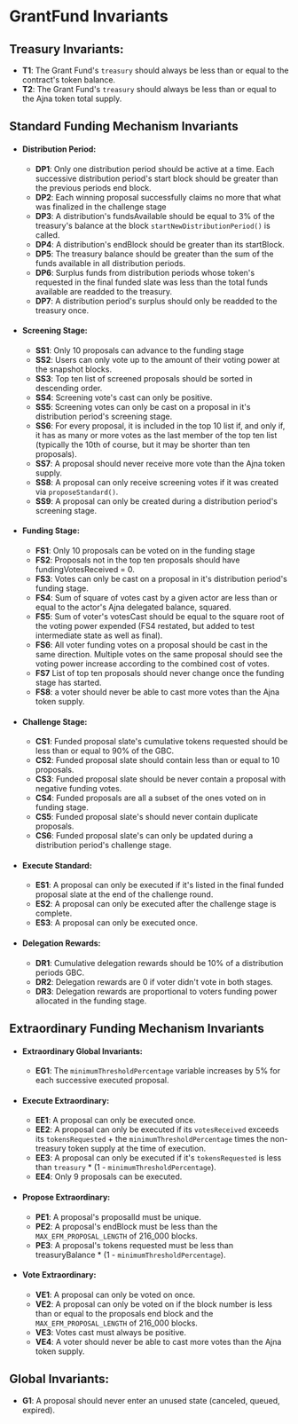 # GrantFund Invariants

## Treasury Invariants:
   - **T1**: The Grant Fund's `treasury` should always be less than or equal to the contract's token balance.
   - **T2**: The Grant Fund's `treasury` should always be less than or equal to the Ajna token total supply.

## Standard Funding Mechanism Invariants

- #### Distribution Period:
    - **DP1**: Only one distribution period should be active at a time. Each successive distribution period's start block should be greater than the previous periods end block.
    - **DP2**: Each winning proposal successfully claims no more that what was finalized in the challenge stage
    - **DP3**: A distribution's fundsAvailable should be equal to 3% of the treasury's balance at the block `startNewDistributionPeriod()` is called.
    - **DP4**: A distribution's endBlock should be greater than its startBlock.
    - **DP5**: The treasury balance should be greater than the sum of the funds available in all distribution periods.
    - **DP6**: Surplus funds from distribution periods whose token's requested in the final funded slate was less than the total funds available are readded to the treasury.
    - **DP7**: A distribution period's surplus should only be readded to the treasury once.

- #### Screening Stage:
    - **SS1**: Only 10 proposals can advance to the funding stage
    - **SS2**: Users can only vote up to the amount of their voting power at the snapshot blocks.
    - **SS3**: Top ten list of screened proposals should be sorted in descending order.
    - **SS4**: Screening vote's cast can only be positive.
    - **SS5**: Screening votes can only be cast on a proposal in it's distribution period's screening stage.
    - **SS6**: For every proposal, it is included in the top 10 list if, and only if, it has as many or more votes as the last member of the top ten list (typically the 10th of course, but it may be shorter than ten proposals).
    - **SS7**: A proposal should never receive more vote than the Ajna token supply.
    - **SS8**: A proposal can only receive screening votes if it was created via `proposeStandard()`.
    - **SS9**: A proposal can only be created during a distribution period's screening stage.

- #### Funding Stage:
    - **FS1**: Only 10 proposals can be voted on in the funding stage
    - **FS2**: Proposals not in the top ten proposals should have fundingVotesReceived = 0.
    - **FS3**: Votes can only be cast on a proposal in it's distribution period's funding stage.
    - **FS4**: Sum of square of votes cast by a given actor are less than or equal to the actor's Ajna delegated balance, squared.
    - **FS5**: Sum of voter's votesCast should be equal to the square root of the voting power expended (FS4 restated, but added to test intermediate state as well as final).
    - **FS6**: All voter funding votes on a proposal should be cast in the same direction. Multiple votes on the same proposal should see the voting power increase according to the combined cost of votes.
    - **FS7** List of top ten proposals should never change once the funding stage has started.
    - **FS8**: a voter should never be able to cast more votes than the Ajna token supply.

- #### Challenge Stage:
    - **CS1**: Funded proposal slate's cumulative tokens requested should be less than or equal to 90% of the GBC.
    - **CS2**: Funded proposal slate should contain less than or equal to 10 proposals.
    - **CS3**: Funded proposal slate should be never contain a proposal with negative funding votes.
    - **CS4**: Funded proposals are all a subset of the ones voted on in funding stage.
    - **CS5**: Funded proposal slate's should never contain duplicate proposals.
    - **CS6**: Funded proposal slate's can only be updated during a distribution period's challenge stage.

- #### Execute Standard:
    - **ES1**: A proposal can only be executed if it's listed in the final funded proposal slate at the end of the challenge round.
    - **ES2**: A proposal can only be executed after the challenge stage is complete.
    - **ES3**: A proposal can only be executed once.

- #### Delegation Rewards:
    - **DR1**: Cumulative delegation rewards should be 10% of a distribution periods GBC.
    - **DR2**: Delegation rewards are 0 if voter didn't vote in both stages.
    - **DR3**: Delegation rewards are proportional to voters funding power allocated in the funding stage.

## Extraordinary Funding Mechanism Invariants

- #### Extraordinary Global Invariants:
    - **EG1**: The `minimumThresholdPercentage` variable increases by 5% for each successive executed proposal.

- #### Execute Extraordinary:
    - **EE1**: A proposal can only be executed once.
    - **EE2**: A proposal can only be executed if its `votesReceived` exceeds its `tokensRequested` + the `minimumThresholdPercentage` times the non-treasury token supply at the time of execution.
    - **EE3**: A proposal can only be executed if it's `tokensRequested` is less than `treasury` * (1 - `minimumThresholdPercentage`).
    - **EE4**: Only 9 proposals can be executed.

- #### Propose Extraordinary:
    - **PE1**: A proposal's proposalId must be unique.
    - **PE2**: A proposal's endBlock must be less than the `MAX_EFM_PROPOSAL_LENGTH` of 216_000 blocks.
    - **PE3**: A proposal's tokens requested must be less than treasuryBalance * (1 - `minimumThresholdPercentage`).

- #### Vote Extraordinary:
    - **VE1**: A proposal can only be voted on once.
    - **VE2**: A proposal can only be voted on if the block number is less than or equal to the proposals end block and the `MAX_EFM_PROPOSAL_LENGTH` of 216_000 blocks.
    - **VE3**: Votes cast must always be positive.
    - **VE4**: A voter should never be able to cast more votes than the Ajna token supply.

## Global Invariants:
   - **G1**: A proposal should never enter an unused state (canceled, queued, expired).
